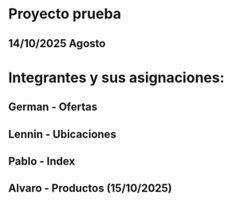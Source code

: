 # Proyecto prueba
## 14/10/2025 Agosto

# Integrantes y sus asignaciones:
## German  - Ofertas
## Lennin - Ubicaciones
## Pablo - Index
## Alvaro - Productos (15/10/2025)